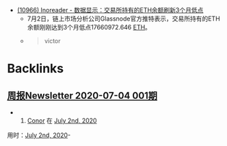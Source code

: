 - [(10966) Inoreader - 数据显示：交易所持有的ETH余额刷新3个月低点](https://www.inoreader.com/article/3a9c6e786b6e230d-eth3)
    - 7月2日，链上市场分析公司Glassnode官方推特表示，交易所持有的ETH余额刚刚达到3个月低点17660972.646 [ETH](<ETH.md>)。
    - > victor 

# Backlinks
## [周报Newsletter 2020-07-04 001期](<周报Newsletter 2020-07-04 001期.md>)
- 1. [Conor](<Conor.md>) 在 [July 2nd, 2020](<July 2nd, 2020.md>)

用时：[July 2nd, 2020](<July 2nd, 2020.md>)-

